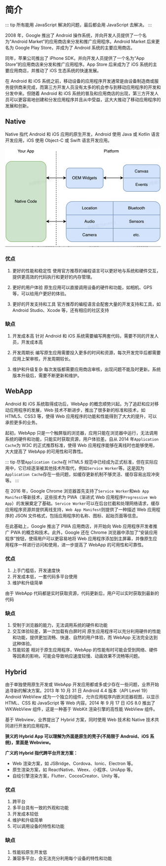 # 简介

::: tip
所有能用 JavaScript 解决的问题，最后都会用 JavaScript 去解决。
:::

2008 年，Google 推出了 Android 操作系统，并向开发人员提供了一个名为“Android Market”的应用商店来分发和推广应用程序。Android Market 后来更名为 Google Play Store，并成为了 Android 系统的主要应用商店。

同年，苹果公司推出了 iPhone SDK，并向开发人员提供了一个名为“App Store”的应用商店来分发和推广应用程序。App Store 后来成为了 iOS 系统的主要应用商店，并推动了 iOS 生态系统的快速发展。

在 Android 和 iOS 系统之前，移动设备的应用程序开发通常是由设备制造商或服务提供商来完成，而第三方开发人员没有太多的机会参与到移动应用程序的开发和分发中来。但随着 Android 和 iOS 系统的普及和应用商店的出现，第三方开发人员可以更容易地创建和分发应用程序并且从中受益，这大大推动了移动应用程序的发展和创新。

## Native

Native 指代 Android 和 iOS 应用的原生开发，Android 使用 Java 或 Kotlin 语言开发应用，iOS 使用 Object-C 或 Swift 语言开发应用。

![native](/images/hybrid/native.png)

### 优点

1. 更好的性能和稳定性
使用官方推荐的编程语言可以更好地与系统和硬件交互，提供更高效的代码执行和更好的内存管理。

2. 更好的用户体验
原生应用可以直接调用设备的硬件和功能，如相机、GPS 等，可以给用户更好的体验。

3. 更好的开发支持和工具
官方推荐的编程语言会配套大量的开发支持和工具，如 Android Studio、Xcode 等，还有相应的社区支持

### 缺点

1. 开发成本高
针对 Android 和 iOS 系统需要编写两套代码，需要不同的开发人员，开发成本高

2. 开发周期长
编写原生应用需要投入更多的时间和资源，每次开发完毕后都需要应用上架审核，开发周期较长。

3. 维护和升级复杂
每次发版都需要应用商店审核，出现问题不能及时更新。系统版本升级后，需要不断更新和维护。

## WebApp

Android 和 iOS 系统取得成功后，WebApp 的概念顺势兴起。为了追赶和应对移动应用程序的发展，Web 技术不断进步，推出了很多新的标准和技术，如 HTML5、CSS3 等，使得 Web 应用程序的功能和性能得到了大大的提升，可以承担更多的业务。

起初，WebApp 只是一个触屏版的浏览器，应用只能在浏览器中运行，无法调用系统的硬件和功能，只能实时获取资源，用户体验差。自从 2014 年`Application Cache`为 W3C 的正式推荐标准，使得 Web 应用程序能够在离线时也能够使用，大大提高了 WebApp 的可用性和可靠性。

::: tip
尽管`Application Cache`在 HTML5 规范中已经成为正式标准，但在实际应用中，它已经逐渐被其他技术所取代，例如`Service Worker`等。这是因为`Application Cache`存在一些问题，如缓存更新机制不够灵活、缓存容易出现冲突等。
:::

在 2016 年，Google Chrome 浏览器首先支持了`Service Worker`和`Web App Manifest`等新技术，这些技术为 PWA（渐进式 Web 应用程序`Progressive Web App`）的发展奠定了基础。`Service Worker`可以在后台拦截和处理网络请求，缓存应用程序资源并提供离线支持，`Web App Manifest`则提供了一种描述 Web 应用程序的 JSON 文件格式，包括应用程序的名称、图标、起始页面等信息。

在此基础上，Google 推出了 PWA 应用商店，并开始向 Web 应用程序开发者推广 PWA 的概念和技术。此外，Google 还在 Chrome 浏览器中添加了“安装应用程序”按钮，使得用户可以更容易地将 Web 应用程序添加到主屏幕，并像原生应用程序一样进行访问和使用，进一步提高了 WebApp 的可用性和可靠性。

### 优点

1. 上手门槛低，开发速度快
2. 开发成本低，一套代码多平台使用
3. 维护和升级简单

由于 WebApp 代码都是实时获取资源，代码更新后，用户可以实时获取到最新的代码

### 缺点

1. 受制于浏览器的能力，无法调用系统的硬件和功能
2. 交互体验较差，第一次加载有白屏时间
   原生应用程序可以充分利用硬件的性能和功能，提供更加流畅、快速、自然的用户体验，而 WebApp 无法完全达到这种体验。
3. 性能较差
   相对于原生应用程序，WebApp 的性能有时可能会受到网络、硬件等因素的影响，可能会导致响应速度较慢、动画效果不流畅等问题。

## Hybrid

由于单独使用原生开发或 WebApp 开发应用都或多或少存在一些问题，业界开始追寻新的解决方案。2013 年 10 月 31 日 Android 4.4 版本（API Level 19）Android WebView 成为一个独立的组件，允许应用程序内嵌浏览器视图，以显示 HTML、CSS 和 JavaScript 等 Web 内容。2014 年 9 月 17 日 iOS 8.0 推出了 WKWebView 组件，这是一种基于 WebKit 渲染引擎的高性能 WebView 组件。

基于 Webview，业界提出了 Hybrid 方案，同时使用 Web 技术和 Native 技术共同进行开发的应用程序。

**狭义的 Hybrid App 可以理解为外面是原生的壳子(不局限于 Android、iOS 系统)，里面是 Webview。**

**广义的 Hybrid 指代跨平台开发方案：**

- Web 渲染方案，如 JSBridge、Cordova、Ionic、Electron 等。
- 原生渲染方案，如 ReactNative、Weex、小程序、UniApp 等。
- 自绘引擎渲染方案，Flutter、CocosCreator、Unity 等。

### 优点

1. 跨平台
2. 多平台具有一致的外观和功能
3. 开发成本较低
4. 维护和升级简单
5. 可以调用设备的特性和功能

### 缺点

1. 性能较原生开发低
2. 兼容多平台，会无法充分利用每个设备的特性和功能
